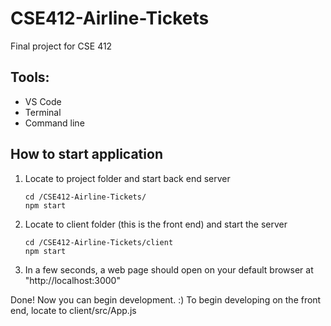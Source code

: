 # CSE412-Airline-Tickets
Final project for CSE 412

## Tools:
- VS Code
- Terminal
- Command line

## How to start application
1. Locate to project folder and start back end server
    ```
    cd /CSE412-Airline-Tickets/
    npm start
    ```
2. Locate to client folder (this is the front end) and start the server
    ```
    cd /CSE412-Airline-Tickets/client
    npm start
    ```
3. In a few seconds, a web page should open on your default browser at "http://localhost:3000"

Done! Now you can begin development. :) To begin developing on the front end, locate to client/src/App.js